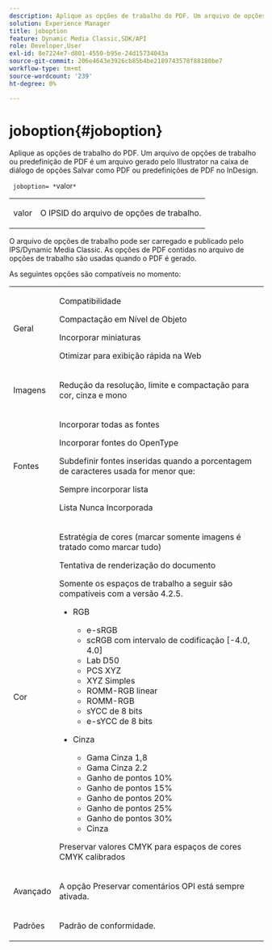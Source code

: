 ```yaml
---
description: Aplique as opções de trabalho do PDF. Um arquivo de opções de trabalho ou predefinição de PDF é um arquivo gerado pelo Illustrator na caixa de diálogo de opções Salvar como PDF ou predefinições de PDF no InDesign.
solution: Experience Manager
title: joboption
feature: Dynamic Media Classic,SDK/API
role: Developer,User
exl-id: 8e7224e7-d801-4550-b95e-24d15734043a
source-git-commit: 206e4643e3926cb85b4be2189743578f88180be7
workflow-type: tm+mt
source-wordcount: '239'
ht-degree: 0%

---
```


# joboption{#joboption}

Aplique as opções de trabalho do PDF. Um arquivo de opções de trabalho ou predefinição de PDF é um arquivo gerado pelo Illustrator na caixa de diálogo de opções Salvar como PDF ou predefinições de PDF no InDesign.

` joboption= *`valor`*`

<table id="simpletable_BA7B58BE0B0740298D45DDEBE7832D93"> 
 <tr class="strow"> 
  <td class="stentry"> <p><span class="codeph"> <span class="varname"> valor</span></span> </p> </td> 
  <td class="stentry"> <p>O IPSID do arquivo de opções de trabalho. </p></td> 
 </tr> 
</table>

O arquivo de opções de trabalho pode ser carregado e publicado pelo IPS/Dynamic Media Classic. As opções de PDF contidas no arquivo de opções de trabalho são usadas quando o PDF é gerado.

As seguintes opções são compatíveis no momento:

<table id="simpletable_7E0AE8A06AE54A02AF0107FBEDF73D61"> 
 <tr class="strow"> 
  <td class="stentry"> <p>Geral </p></td> 
  <td class="stentry"> <p> Compatibilidade </p> <p> Compactação em Nível de Objeto </p> <p> Incorporar miniaturas </p> <p> Otimizar para exibição rápida na Web </p> </td> 
 </tr> 
 <tr class="strow"> 
  <td class="stentry"> <p>Imagens </p></td> 
  <td class="stentry"> <p> Redução da resolução, limite e compactação para cor, cinza e mono </p> </td> 
 </tr> 
 <tr class="strow"> 
  <td class="stentry"> <p>Fontes </p></td> 
  <td class="stentry"> <p> Incorporar todas as fontes </p> <p> Incorporar fontes do OpenType </p> <p> Subdefinir fontes inseridas quando a porcentagem de caracteres usada for menor que: </p> <p> Sempre incorporar lista </p> <p> Lista Nunca Incorporada </p> </td> 
 </tr> 
 <tr class="strow"> 
  <td class="stentry"> <p>Cor </p></td> 
  <td class="stentry"> <p> Estratégia de cores (marcar somente imagens é tratado como marcar tudo) </p> <p> Tentativa de renderização do documento </p> <p> Somente os espaços de trabalho a seguir são compatíveis com a versão 4.2.5. </p> <p> 
    <ul id="ul_3F3EFDFB6A3340978AE31DEDF0FDA2C8"> 
     <li id="li_17A9FA99D6CA4C5182E383A85F0E3C90"> RGB <p> 
       <ul id="ul_1DD0C264DA1248319E751ADD18140C6D"> 
        <li id="li_B91B4D0C1D80442EB8690933AFA1F093"> e-sRGB </li> 
        <li id="li_D7F8C500DF5E4CBC8FFA4FEFB8E4E036"> scRGB com intervalo de codificação [-4.0, 4.0] </li> 
        <li id="li_942CD69732984E16A71C2F75EC5B5245"> Lab D50 </li> 
        <li id="li_7063B9E98D1E4946AC8F0EF7BC988806"> PCS XYZ </li> 
        <li id="li_5809447576B147B68630C4B7EC2E7870"> XYZ Simples </li> 
        <li id="li_3B5DA42A04124A6BAA12343AFC19F620">ROMM-RGB linear </li> 
        <li id="li_DEC3028FA9C34176B761D12B7179B44F">ROMM-RGB </li> 
        <li id="li_3E7E7C4A680C4E3EADE0A26048ECF1F4"> sYCC de 8 bits </li> 
        <li id="li_16A615C9A74D443AB3C63B3FE3AB5443"> e-sYCC de 8 bits </li> 
       </ul> </p> </li> 
     <li id="li_AFA6D4D8C0624AA495E2EB2F0F0C7F7B">Cinza <p> 
       <ul id="ul_945389DD426F44C09EB9C7F23933CB77"> 
        <li id="li_DB0AE3DFFC184480BB91666FF1BB4776">Gama Cinza 1,8 </li> 
        <li id="li_755C556ED94740D1BD30EBE67018E074">Gama Cinza 2.2 </li> 
        <li id="li_67437440AFB54B7686333A55233AA87F">Ganho de pontos 10% </li> 
        <li id="li_0D6CA6004EC84048B5F2198406F4F343">Ganho de pontos 15% </li> 
        <li id="li_1AFD11C23AB147978559D8F00BFB3142">Ganho de pontos 20% </li> 
        <li id="li_6CD5ACEF6B0B49E8BACA8264FE0E9C44"> Ganho de pontos 25% </li> 
        <li id="li_AB5F1FA7111041BD82353E02A284A546">Ganho de pontos 30% </li> 
        <li id="li_7433278AE8054AD28BD38A0A6E4EF7EF"> Cinza </li> 
       </ul> </p> </li> 
    </ul> </p> <p> Preservar valores CMYK para espaços de cores CMYK calibrados </p> </td> 
 </tr> 
 <tr class="strow"> 
  <td class="stentry"> <p>Avançado </p></td> 
  <td class="stentry"> <p>A opção Preservar comentários OPI está sempre ativada. </p></td> 
 </tr> 
 <tr class="strow"> 
  <td class="stentry"> <p>Padrões </p></td> 
  <td class="stentry"> <p>Padrão de conformidade. </p></td> 
 </tr> 
</table>
